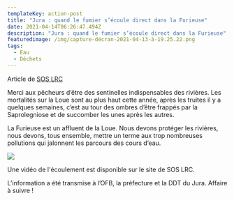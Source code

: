 ```yaml
---
templateKey: action-post
title: "Jura : quand le fumier s’écoule direct dans la Furieuse"
date: 2021-04-14T06:26:47.494Z
description: "Jura : quand le fumier s’écoule direct dans la Furieuse"
featuredimage: /img/capture-décran-2021-04-13-à-19.25.22.png
tags:
  - Eau
  - Déchets
---
```



Article de [SOS LRC](https://www.soslrc.com/2021/04/13/jura-quand-le-fumier-secoule-direct-dans-la-furieuse/)

Merci aux pêcheurs d’être des sentinelles indispensables des rivières. Les mortalités sur la Loue sont au plus haut cette année, après les truites il y a quelques semaines, c’est au tour des ombres d’être frappés par la Saprolegniose et de succomber les unes après les autres. 

La Furieuse est un affluent de la Loue. Nous devons protéger les rivières, nous devons, tous ensemble, mettre un terme aux trop nombreuses pollutions qui jalonnent les parcours des cours d’eau.

![](/img/capture-décran-2021-04-13-à-19.25.22-2.png?nf_resize=fit&w=400#center)

Une vidéo de l'écoulement est disponible sur le site de SOS LRC.

L’information a été transmise à l’OFB, la préfecture et la DDT du Jura. Affaire à suivre !